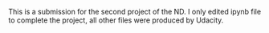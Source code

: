 This is a submission for the second project of the ND.
I only edited ipynb file to complete the project, all other files were produced by Udacity.
